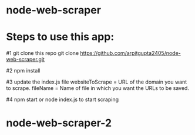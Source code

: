 # node-web-scraper

# Steps to use this app:

#1 git clone this repo
   git clone https://github.com/arpitgupta2405/node-web-scraper.git

#2 npm install

#3 update the index.js file
 websiteToScrape = URL of the domain you want to scrape.
 fileName = Name of file in which you want the URLs to be saved.

#4 npm start or node index.js to start scraping
# node-web-scraper-2
